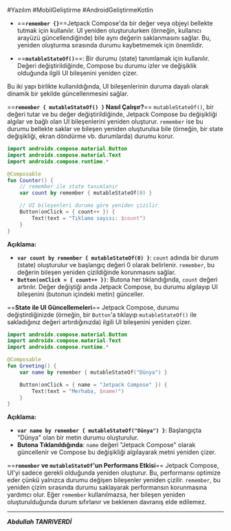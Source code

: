 #Yazılım #MobilGeliştirme #AndroidGeliştirmeKotlin 

- ==**`remember {}`**==Jetpack Compose'da bir değer veya objeyi bellekte tutmak için kullanılır. UI yeniden oluşturulurken (örneğin, kullanıcı arayüzü güncellendiğinde) bile aynı değerin saklanmasını sağlar. Bu, yeniden oluşturma sırasında durumu kaybetmemek için önemlidir.
    
- ==**`mutableStateOf()`**==: Bir durumu (state) tanımlamak için kullanılır. Değeri değiştirildiğinde, Compose bu durumu izler ve değişiklik olduğunda ilgili UI bileşenini yeniden çizer.

Bu iki yapı birlikte kullanıldığında, UI bileşenlerinin duruma dayalı olarak dinamik bir şekilde güncellenmesini sağlar.

==**`remember { mutableStateOf() }` Nasıl Çalışır?**==
`mutableStateOf()`, bir değeri tutar ve bu değer değiştirildiğinde, Jetpack Compose bu değişikliği algılar ve bağlı olan UI bileşenlerini yeniden oluşturur. `remember` ise bu durumu bellekte saklar ve bileşen yeniden oluşturulsa bile (örneğin, bir state değişikliği, ekran döndürme vb. durumlarda) durumu korur.
```kotlin
import androidx.compose.material.Button
import androidx.compose.material.Text
import androidx.compose.runtime.*

@Composable
fun Counter() {
    // remember ile state tanımlanır
    var count by remember { mutableStateOf(0) }

    // UI bileşenleri duruma göre yeniden çizilir
    Button(onClick = { count++ }) {
        Text(text = "Tıklama sayısı: $count")
    }
}

```
**Açıklama:**
- **`var count by remember { mutableStateOf(0) }`**: `count` adında bir durum (state) oluşturulur ve başlangıç değeri 0 olarak belirlenir. `remember`, bu değerin bileşen yeniden çizildiğinde korunmasını sağlar.
- **`Button(onClick = { count++ })`**: Butona her tıklandığında, `count` değeri artırılır. Değer değiştiği anda Jetpack Compose, bu durumu algılayıp UI bileşenini (butonun içindeki metin) günceller.



==**State ile UI Güncellemeleri**==
Jetpack Compose, durumu değiştirdiğinizde (örneğin, bir `Button`'a tıklayıp `mutableStateOf()` ile sakladığınız değeri artırdığınızda) ilgili UI bileşenini yeniden çizer.
```kotlin
import androidx.compose.material.Button
import androidx.compose.material.Text
import androidx.compose.runtime.*

@Composable
fun Greeting() {
    var name by remember { mutableStateOf("Dünya") }

    Button(onClick = { name = "Jetpack Compose" }) {
        Text(text = "Merhaba, $name!")
    }
}

```
**Açıklama:**
- **`var name by remember { mutableStateOf("Dünya") }`**: Başlangıçta "Dünya" olan bir metin durumu oluşturulur.
- **Butona Tıklanıldığında**: `name` değeri "Jetpack Compose" olarak güncellenir ve Compose bu değişikliği algılayarak metni yeniden çizer.


==**`remember` ve `mutableStateOf`'un Performans Etkisi**==
Jetpack Compose, UI'yi sadece gerekli olduğunda yeniden oluşturur. Bu, performansı optimize eder çünkü yalnızca durumu değişen bileşenler yeniden çizilir. `remember`, bu yeniden çizim sırasında durumu saklayarak performansın korunmasına yardımcı olur. Eğer `remember` kullanılmazsa, her bileşen yeniden oluşturulduğunda durum sıfırlanır ve beklenen davranış elde edilemez.

****
***Abdullah TANRIVERDİ***




